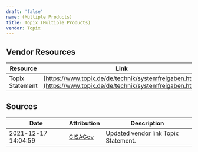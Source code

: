 ```yaml
---
draft: 'false'
name: (Multiple Products)
title: Topix (Multiple Products)
vendor: Topix
---
```


## Vendor Resources
| Resource | Link |
| --- | --- |
| Topix Statement | [https://www.topix.de/de/technik/systemfreigaben.html](https://www.topix.de/de/technik/systemfreigaben.html) |



## Sources
| Date | Attribution | Description |
| --- | --- | --- |
| 2021-12-17 14:04:59 | [CISAGov](https://raw.githubusercontent.com/cisagov/log4j-affected-db/develop/README.md) | Updated vendor link Topix Statement.  |
